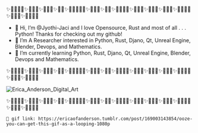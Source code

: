 ✨🎉🎊🎇🎆✨🎉🎊🎉✨🎇🎆🎇✨🎉🎈✨🎉🎊🎆🧨🎉✨🎉🎇🎆✨🎇🎆✨🎉🎊🎇🎆✨🎉🎊🎉✨🎇🎆🎇✨🎆🎇🎆✨🎉🎊🎇🎆✨🎉🎊🎉✨🎇🎆🎇🎈

- 👋 Hi, I’m @Jyothi-Jaci and I love Opensource, Rust and most of all . . . Python! Thanks for checking out my github!
- 👀 I’m A Researcher interested in Python, Rust, Djano, Qt, Unreal Engine, Blender, Devops, and Mathematics.
- 🌱 I’m currently learning Python, Rust, Djano, Qt, Unreal Engine, Blender, Devops and Mathematics.

✨🎉🎊🎇🎆✨🎉🎊🎉✨🎇🎆🎇✨🎉🎈✨🎉🎊🎆🧨🎉✨🎉🎇🎆✨🎇🎆✨🎉🎊🎇🎆✨🎉🎊🎉✨🎇🎆🎇✨🎆🎇🎆✨🎉🎊🎇🎆✨🎉🎊🎉✨🎇🎆🎇🎈
  
  ![Erica_Anderson_Digital_Art](https://user-images.githubusercontent.com/87783981/127405575-e46feb8a-19d8-41c0-8826-7843c985bc25.gif)
  
  ✨🎉🎊🎇🎆✨🎉🎊🎉✨🎇🎆🎇✨🎉🎈✨🎉🎊🎆🧨🎉✨🎉🎇🎆✨🎇🎆✨🎉🎊🎇🎆✨🎉🎊🎉✨🎇🎆🎇✨🎆🎇🎆✨🎉🎊🎇🎆✨🎉🎊🎉✨🎇🎆🎇🎈
    
    🎨 gif link: https://ericaofanderson.tumblr.com/post/169003143854/ooze-you-can-get-this-gif-as-a-looping-1080p

<!---
Jyothi-Jaci/Jyothi-Jaci is a ✨ special ✨ repository because its `README.md` (this file) appears on your GitHub profile.
You can click the Preview link to take a look at your changes.
--->
